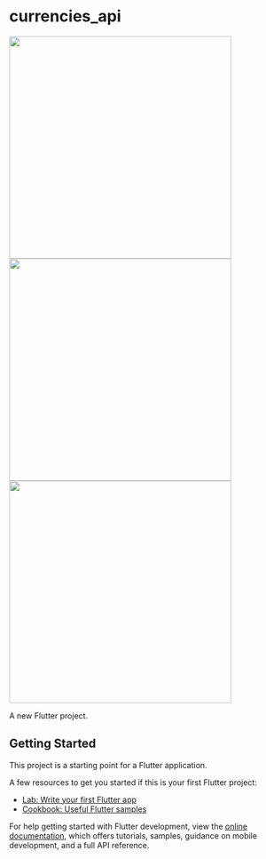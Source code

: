 # currencies_api

<img src="https://user-images.githubusercontent.com/113710907/200108163-cc8fd1ce-2477-4e1d-a6ff-83f61edeacbd.mp4" width="400">
<img src="https://user-images.githubusercontent.com/113710907/200108160-d5fd25f1-5649-44b8-98a5-78286e22bf39.jpg" width="400">
<img src="https://user-images.githubusercontent.com/113710907/200108169-05b09b2b-4c7d-4db6-9a20-8c8eb0ecc33b.jpg" width="400">




A new Flutter project.

## Getting Started

This project is a starting point for a Flutter application.

A few resources to get you started if this is your first Flutter project:

- [Lab: Write your first Flutter app](https://docs.flutter.dev/get-started/codelab)
- [Cookbook: Useful Flutter samples](https://docs.flutter.dev/cookbook)

For help getting started with Flutter development, view the
[online documentation](https://docs.flutter.dev/), which offers tutorials,
samples, guidance on mobile development, and a full API reference.
